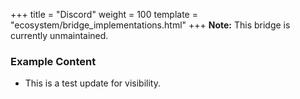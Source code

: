 +++
title = "Discord"
weight = 100
template = "ecosystem/bridge_implementations.html"
+++
**Note:** This bridge is currently unmaintained.
### Example Content
- This is a test update for visibility.
